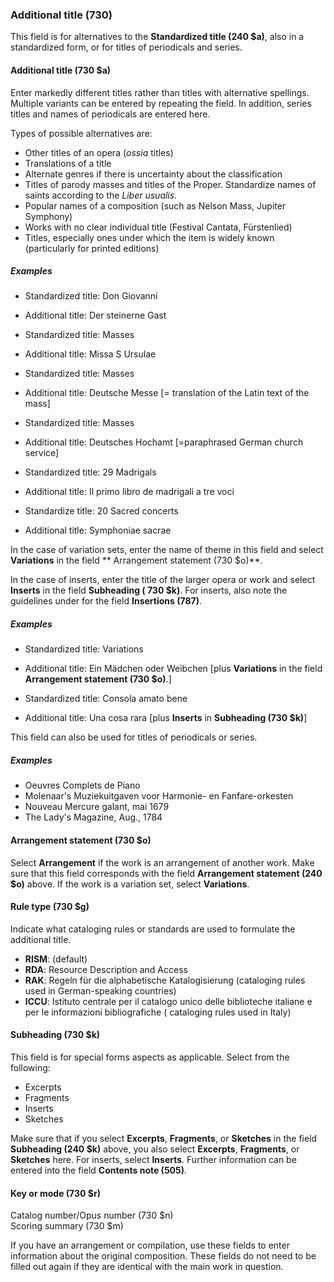 ### Additional title (730)

This field is for alternatives to the **Standardized title (240 $a)**, also in a standardized form, or for titles of
periodicals and series.

#### Additional title (730 $a)

Enter markedly different titles rather than titles with alternative spellings. Multiple variants can be entered by
repeating the field. In addition, series titles and names of periodicals are entered here.

Types of possible alternatives are:

- Other titles of an opera (_ossia_ titles)
- Translations of a title
- Alternate genres if there is uncertainty about the classification
- Titles of parody masses and titles of the Proper. Standardize names of saints according to the _Liber usualis._
- Popular names of a composition (such as Nelson Mass, Jupiter Symphony)
- Works with no clear individual title (Festival Cantata, Fürstenlied)
- Titles, especially ones under which the item is widely known (particularly for printed editions)

##### Examples

- Standardized title: Don Giovanni
- Additional title: Der steinerne Gast

- Standardized title: Masses
- Additional title: Missa S Ursulae

- Standardized title: Masses
- Additional title: Deutsche Messe [= translation of the Latin text of the mass]

- Standardized title: Masses
- Additional title: Deutsches Hochamt [=paraphrased German church service]

- Standardized title: 29 Madrigals
- Additional title: Il primo libro de madrigali a tre voci

- Standardize title: 20 Sacred concerts
- Additional title: Symphoniae sacrae

In the case of variation sets, enter the name of theme in this field and select **Variations** in the field **
Arrangement statement (730 $o)**.

In the case of inserts, enter the title of the larger opera or work and select **Inserts** in the field **Subheading (
730 $k)**. For inserts, also note the guidelines under for the field **Insertions (787)**.

##### Examples

- Standardized title: Variations
- Additional title: Ein Mädchen oder Weibchen [plus **Variations** in the field **Arrangement statement (730 $o)**.]

- Standardized title: Consola amato bene
- Additional title: Una cosa rara [plus **Inserts** in **Subheading (730 $k)**]

This field can also be used for titles of periodicals or series.

##### Examples

- Oeuvres Complets de Piano
- Molenaar's Muziekuitgaven voor Harmonie- en Fanfare-orkesten
- Nouveau Mercure galant, mai 1679
- The Lady's Magazine, Aug., 1784

#### Arrangement statement (730 $o)

Select **Arrangement** if the work is an arrangement of another work. Make sure that this field corresponds with the
field **Arrangement statement (240 $o)** above. If the work is a variation set, select **Variations**.

#### Rule type (730 $g)

Indicate what cataloging rules or standards are used to formulate the additional title.

- **RISM**: (default)
- **RDA**: Resource Description and Access
- **RAK**: Regeln für die alphabetische Katalogisierung (cataloging rules used in German-speaking countries)
- **ICCU**: Istituto centrale per il catalogo unico delle biblioteche italiane e per le informazioni bibliografiche (
  cataloging rules used in Italy)

#### Subheading (730 $k)

This field is for special forms aspects as applicable. Select from the following:

- Excerpts
- Fragments
- Inserts
- Sketches

Make sure that if you select **Excerpts**, **Fragments**, or **Sketches** in the field **Subheading (240 $k)** above,
you also select **Excerpts**, **Fragments**, or **Sketches** here. For inserts, select **Inserts**. Further
information can be entered into the field **Contents note (505)**.

#### Key or mode (730 $r)

Catalog number/Opus number (730 $n)   
Scoring summary (730 $m)

If you have an arrangement or compilation, use these fields to enter information about the original composition. These
fields do not need to be filled out again if they are identical with the main work in question.
